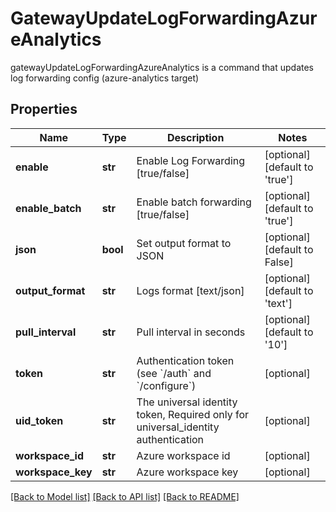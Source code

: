 # GatewayUpdateLogForwardingAzureAnalytics

gatewayUpdateLogForwardingAzureAnalytics is a command that updates log forwarding config (azure-analytics target)
## Properties
Name | Type | Description | Notes
------------ | ------------- | ------------- | -------------
**enable** | **str** | Enable Log Forwarding [true/false] | [optional] [default to 'true']
**enable_batch** | **str** | Enable batch forwarding [true/false] | [optional] [default to 'true']
**json** | **bool** | Set output format to JSON | [optional] [default to False]
**output_format** | **str** | Logs format [text/json] | [optional] [default to 'text']
**pull_interval** | **str** | Pull interval in seconds | [optional] [default to '10']
**token** | **str** | Authentication token (see &#x60;/auth&#x60; and &#x60;/configure&#x60;) | [optional] 
**uid_token** | **str** | The universal identity token, Required only for universal_identity authentication | [optional] 
**workspace_id** | **str** | Azure workspace id | [optional] 
**workspace_key** | **str** | Azure workspace key | [optional] 

[[Back to Model list]](../README.md#documentation-for-models) [[Back to API list]](../README.md#documentation-for-api-endpoints) [[Back to README]](../README.md)



